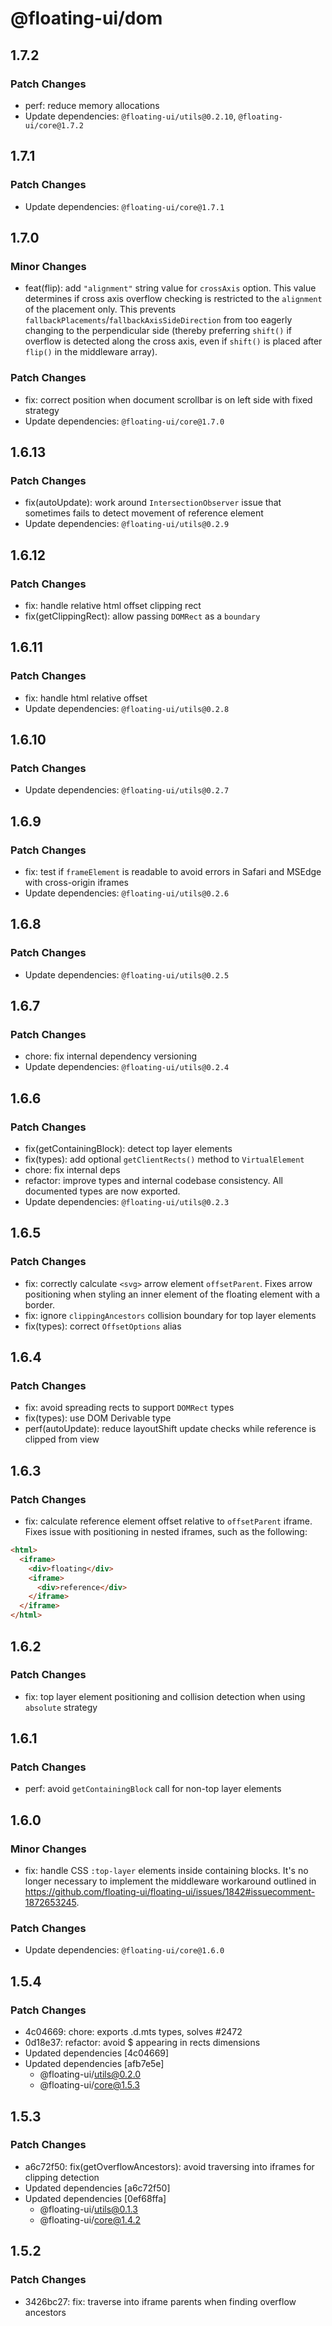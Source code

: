 # @floating-ui/dom

## 1.7.2

### Patch Changes

- perf: reduce memory allocations
- Update dependencies: `@floating-ui/utils@0.2.10`, `@floating-ui/core@1.7.2`

## 1.7.1

### Patch Changes

- Update dependencies: `@floating-ui/core@1.7.1`

## 1.7.0

### Minor Changes

- feat(flip): add `"alignment"` string value for `crossAxis` option. This value determines if cross axis overflow checking is restricted to the `alignment` of the placement only. This prevents `fallbackPlacements`/`fallbackAxisSideDirection` from too eagerly changing to the perpendicular side (thereby preferring `shift()` if overflow is detected along the cross axis, even if `shift()` is placed after `flip()` in the middleware array).

### Patch Changes

- fix: correct position when document scrollbar is on left side with fixed strategy
- Update dependencies: `@floating-ui/core@1.7.0`

## 1.6.13

### Patch Changes

- fix(autoUpdate): work around `IntersectionObserver` issue that sometimes fails to detect movement of reference element
- Update dependencies: `@floating-ui/utils@0.2.9`

## 1.6.12

### Patch Changes

- fix: handle relative html offset clipping rect
- fix(getClippingRect): allow passing `DOMRect` as a `boundary`

## 1.6.11

### Patch Changes

- fix: handle html relative offset
- Update dependencies: `@floating-ui/utils@0.2.8`

## 1.6.10

### Patch Changes

- Update dependencies: `@floating-ui/utils@0.2.7`

## 1.6.9

### Patch Changes

- fix: test if `frameElement` is readable to avoid errors in Safari and MSEdge with cross-origin iframes
- Update dependencies: `@floating-ui/utils@0.2.6`

## 1.6.8

### Patch Changes

- Update dependencies: `@floating-ui/utils@0.2.5`

## 1.6.7

### Patch Changes

- chore: fix internal dependency versioning
- Update dependencies: `@floating-ui/utils@0.2.4`

## 1.6.6

### Patch Changes

- fix(getContainingBlock): detect top layer elements
- fix(types): add optional `getClientRects()` method to `VirtualElement`
- chore: fix internal deps
- refactor: improve types and internal codebase consistency. All documented types are now exported.
- Update dependencies: `@floating-ui/utils@0.2.3`

## 1.6.5

### Patch Changes

- fix: correctly calculate `<svg>` arrow element `offsetParent`. Fixes arrow positioning when styling an inner element of the floating element with a border.
- fix: ignore `clippingAncestors` collision boundary for top layer elements
- fix(types): correct `OffsetOptions` alias

## 1.6.4

### Patch Changes

- fix: avoid spreading rects to support `DOMRect` types
- fix(types): use DOM Derivable type
- perf(autoUpdate): reduce layoutShift update checks while reference is clipped from view

## 1.6.3

### Patch Changes

- fix: calculate reference element offset relative to `offsetParent` iframe. Fixes issue with positioning in nested iframes, such as the following:

```html
<html>
  <iframe>
    <div>floating</div>
    <iframe>
      <div>reference</div>
    </iframe>
  </iframe>
</html>
```

## 1.6.2

### Patch Changes

- fix: top layer element positioning and collision detection when using `absolute` strategy

## 1.6.1

### Patch Changes

- perf: avoid `getContainingBlock` call for non-top layer elements

## 1.6.0

### Minor Changes

- fix: handle CSS `:top-layer` elements inside containing blocks. It's no longer
  necessary to implement the middleware workaround outlined in
  https://github.com/floating-ui/floating-ui/issues/1842#issuecomment-1872653245.

### Patch Changes

- Update dependencies: `@floating-ui/core@1.6.0`

## 1.5.4

### Patch Changes

- 4c04669: chore: exports .d.mts types, solves #2472
- 0d18e37: refactor: avoid $ appearing in rects dimensions
- Updated dependencies [4c04669]
- Updated dependencies [afb7e5e]
  - @floating-ui/utils@0.2.0
  - @floating-ui/core@1.5.3

## 1.5.3

### Patch Changes

- a6c72f50: fix(getOverflowAncestors): avoid traversing into iframes for
  clipping detection
- Updated dependencies [a6c72f50]
- Updated dependencies [0ef68ffa]
  - @floating-ui/utils@0.1.3
  - @floating-ui/core@1.4.2

## 1.5.2

### Patch Changes

- 3426bc27: fix: traverse into iframe parents when finding overflow ancestors
